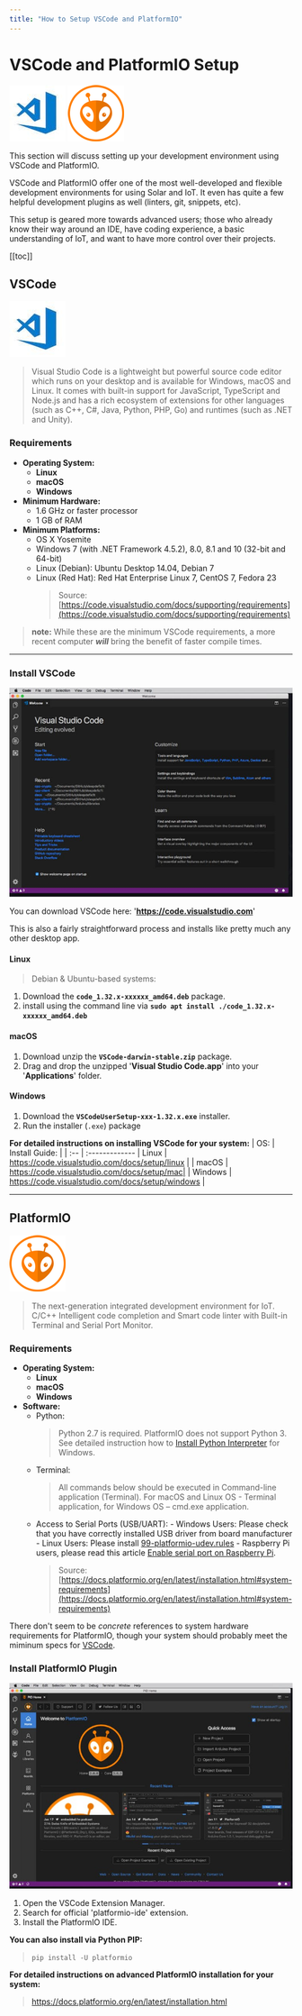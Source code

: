 ```yaml
---
title: "How to Setup VSCode and PlatformIO"
---
```


# VSCode and PlatformIO Setup

![VSCode](.././assets/os/vscode.jpg)
![PlatformIO](.././assets/os/platformio.png)

This section will discuss setting up your development environment using VSCode and PlatformIO.

VSCode and PlatformIO offer one of the most well-developed and flexible development environments for using Solar and IoT.
It even has quite a few helpful development plugins as well (linters, git, snippets, etc).

This setup is geared more towards advanced users; those who already know their way around an IDE, have coding experience, a basic understanding of IoT, and want to have more control over their projects.

[[toc]]

## VSCode

![VSCode](.././assets/os/vscode.jpg)

> Visual Studio Code is a lightweight but powerful source code editor which runs on your desktop and is available for Windows, macOS and Linux. It comes with built-in support for JavaScript, TypeScript and Node.js and has a rich ecosystem of extensions for other languages (such as C++, C#, Java, Python, PHP, Go) and runtimes (such as .NET and Unity).

### Requirements

- **Operating System:**
  - **Linux**
  - **macOS**
  - **Windows**
- **Minimum Hardware:**
  - 1.6 GHz or faster processor
  - 1 GB of RAM
- **Minimum Platforms:**
  - OS X Yosemite
  - Windows 7 (with .NET Framework 4.5.2), 8.0, 8.1 and 10 (32-bit and 64-bit)
  - Linux (Debian): Ubuntu Desktop 14.04, Debian 7
  - Linux (Red Hat): Red Hat Enterprise Linux 7, CentOS 7, Fedora 23
    > Source: [https://code.visualstudio.com/docs/supporting/requirements](https://code.visualstudio.com/docs/supporting/requirements)

> **note:** While these are the minimum VSCode requirements,
> a more recent computer _**will**_ bring the benefit of faster compile times.

---

### Install VSCode

![VSCode](.././assets/os/vscode-overview.jpeg)

You can download VSCode here: '**https://code.visualstudio.com**'

This is also a fairly straightforward process and installs like pretty much any other desktop app.

#### Linux

> Debian & Ubuntu-based systems:

1. Download the **`code_1.32.x-xxxxxx_amd64.deb`** package.
2. install using the command line via **`sudo apt install ./code_1.32.x-xxxxxx_amd64.deb`**

#### macOS

1. Download unzip the **`VSCode-darwin-stable.zip`** package.
2. Drag and drop the unzipped '**Visual Studio Code.app**' into your '**Applications**' folder.

#### Windows

1. Download the **`VSCodeUserSetup-xxx-1.32.x.exe`** installer.
2. Run the installer (`.exe`) package

**For detailed instructions on installing VSCode for your system:**
| OS: | Install Guide: |
| :-- | :-------------
| Linux | https://code.visualstudio.com/docs/setup/linux |
| macOS | https://code.visualstudio.com/docs/setup/mac|
| Windows | https://code.visualstudio.com/docs/setup/windows |

---

## PlatformIO

![PlatformIO](.././assets/os/platformio.png)

> The next-generation integrated development environment for IoT.
> C/C++ Intelligent code completion and Smart code linter with Built-in Terminal and Serial Port Monitor.

### Requirements

- **Operating System:**
  - **Linux**
  - **macOS**
  - **Windows**
- **Software:**
  - Python:
    > Python 2.7 is required. PlatformIO does not support Python 3.
    > See detailed instruction how to [Install Python Interpreter](https://docs.platformio.org/en/latest/faq.html#faq-install-python) for Windows.
  - Terminal:
    > All commands below should be executed in Command-line application (Terminal).
    > For macOS and Linux OS - Terminal application, for Windows OS – cmd.exe application.
  - Access to Serial Ports (USB/UART): - Windows Users: Please check that you have correctly installed USB driver from board manufacturer - Linux Users: Please install [99-platformio-udev.rules](https://docs.platformio.org/en/latest/faq.html#faq-udev-rules) - Raspberry Pi users, please read this article [Enable serial port on Raspberry Pi](https://hallard.me/enable-serial-port-on-raspberry-pi/).
    > Source: [https://docs.platformio.org/en/latest/installation.html#system-requirements](https://docs.platformio.org/en/latest/installation.html#system-requirements)

There don't seem to be _concrete_ references to system hardware requirements for PlatformIO,
though your system should probably meet the miminum specs for [VSCode](https://code.visualstudio.com/docs/supporting/requirements).

### Install PlatformIO Plugin

![PlatformIO](.././assets/os/platformio-overview.jpeg)

1. Open the VSCode Extension Manager.
2. Search for official 'platformio-ide' extension.
3. Install the PlatformIO IDE.

**You can also install via Python PIP:**

> `pip install -U platformio`

**For detailed instructions on advanced PlatformIO installation for your system:**

> https://docs.platformio.org/en/latest/installation.html
